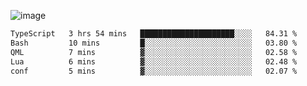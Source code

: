 ![image](https://github-profile-trophy.vercel.app/?username=CMOISDEAD&theme=oldie&row=1&no-frame=true&no-bg=true&margin-w=15&margin-h=15)
<!--START_SECTION:waka-->

```txt
TypeScript   3 hrs 54 mins   █████████████████████░░░░   84.31 %
Bash         10 mins         █░░░░░░░░░░░░░░░░░░░░░░░░   03.80 %
QML          7 mins          ▓░░░░░░░░░░░░░░░░░░░░░░░░   02.58 %
Lua          6 mins          ▓░░░░░░░░░░░░░░░░░░░░░░░░   02.48 %
conf         5 mins          ▓░░░░░░░░░░░░░░░░░░░░░░░░   02.07 %
```

<!--END_SECTION:waka--> 
